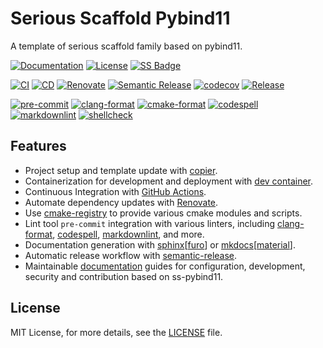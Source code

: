 # Serious Scaffold Pybind11

<!-- SPHINX-START -->

A template of serious scaffold family based on pybind11.

[![Documentation](https://img.shields.io/badge/Documentation-sphinx-blue)](https://serious-scaffold.github.io/ss-pybind11)
[![License](https://img.shields.io/github/license/serious-scaffold/ss-pybind11)](https://github.com/serious-scaffold/ss-pybind11/blob/master/LICENSE)
[![SS Badge](https://img.shields.io/badge/Serious%20Scaffold-pybind11-blue)](https://github.com/serious-scaffold/ss-pybind11)

[![CI](https://github.com/serious-scaffold/ss-pybind11/actions/workflows/ci.yml/badge.svg)](https://github.com/serious-scaffold/ss-pybind11/actions/workflows/ci.yml)
[![CD](https://github.com/serious-scaffold/ss-pybind11/actions/workflows/cd.yml/badge.svg)](https://github.com/serious-scaffold/ss-pybind11/actions/workflows/cd.yml)
[![Renovate](https://github.com/serious-scaffold/ss-pybind11/actions/workflows/renovate.yml/badge.svg)](https://github.com/serious-scaffold/ss-pybind11/actions/workflows/renovate.yml)
[![Semantic Release](https://github.com/serious-scaffold/ss-pybind11/actions/workflows/semantic-release.yml/badge.svg)](https://github.com/serious-scaffold/ss-pybind11/actions/workflows/semantic-release.yml)
[![codecov](https://codecov.io/gh/serious-scaffold/ss-pybind11/branch/master/graph/badge.svg?token=123456789)](https://codecov.io/gh/serious-scaffold/ss-pybind11)
[![Release](https://img.shields.io/github/v/release/serious-scaffold/ss-pybind11)](https://github.com/serious-scaffold/ss-pybind11/releases)

[![pre-commit](https://img.shields.io/badge/pre--commit-enabled-brightgreen?logo=pre-commit)](https://github.com/pre-commit/pre-commit)
[![clang-format](https://img.shields.io/badge/clang--format-enabled-blue)](https://github.com/pre-commit/mirrors-clang-format)
[![cmake-format](https://img.shields.io/badge/cmake--format-enabled-blue)](https://github.com/cheshirekow/cmake-format-precommit)
[![codespell](https://img.shields.io/badge/codespell-enabled-blue)](https://github.com/codespell-project/codespell)
[![markdownlint](https://img.shields.io/badge/markdownlint-enabled-blue)](https://github.com/igorshubovych/markdownlint-cli)
[![shellcheck](https://img.shields.io/badge/shellcheck-enabled-blue)](https://github.com/shellcheck-py/shellcheck-py)

## Features

- Project setup and template update with [copier](https://github.com/copier-org/copier/).
- Containerization for development and deployment with [dev container](https://containers.dev/).
- Continuous Integration with [GitHub Actions](https://docs.github.com/actions).
- Automate dependency updates with [Renovate](https://github.com/renovatebot/renovate).
- Use [cmake-registry](https://github.com/msclock/cmake-registry) to provide various cmake modules and scripts.
- Lint tool `pre-commit` integration with various linters, including [clang-format](https://github.com/pre-commit/mirrors-clang-format), [codespell](https://github.com/codespell-project/codespell), [markdownlint](https://github.com/igorshubovych/markdownlint-cli), and more.
- Documentation generation with [sphinx](https://www.sphinx-doc.org/en/master/)[[furo](https://github.com/pradyunsg/furo)] or [mkdocs](https://www.mkdocs.org/)[[material](https://squidfunk.github.io/mkdocs-material/)].
- Automatic release workflow with [semantic-release](https://github.com/semantic-release/semantic-release).
- Maintainable [documentation](https://serious-scaffold.github.io/ss-pybind11/) guides for configuration, development, security and contribution based on ss-pybind11.

## License

MIT License, for more details, see the [LICENSE](https://github.com/serious-scaffold/ss-pybind11/blob/master/LICENSE) file.
